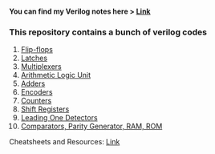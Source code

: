 #### You can find my Verilog notes here > <a href="https://hbharathbhat.github.io/verilog">Link</a>
### This repository contains a bunch of verilog codes

1. <a href="https://github.com/hbharathbhat/rtl_codes/tree/main/%5B01-08%5D_flipflops_%26_latches">Flip-flops</a>
2. <a href="https://github.com/hbharathbhat/rtl_codes/tree/main/%5B01-08%5D_flipflops_%26_latches">Latches</a>
3. <a href="https://github.com/hbharathbhat/rtl_codes/tree/main/%5B13%5D_mux">Multiplexers</a>
4. <a href="https://github.com/hbharathbhat/rtl_codes/tree/main/%5B09%5D_alu">Arithmetic Logic Unit</a>
5. <a href="https://github.com/hbharathbhat/rtl_codes/tree/main/%5B10%5D_adders">Adders</a>
6. <a href="https://github.com/hbharathbhat/rtl_codes/tree/main/%5B12%5D_encoders">Encoders</a>
7. <a href="https://github.com/hbharathbhat/rtl_codes/tree/main/%5B13%5D_counters">Counters</a>
8. <a href="https://github.com/hbharathbhat/rtl_codes/tree/main/%5B15%5D_shift_registers">Shift Registers</a>
9. <a href="https://github.com/hbharathbhat/rtl_codes/tree/main/%5B16%5D_lod">Leading One Detectors</a>
10. <a href="https://github.com/hbharathbhat/rtl_codes/tree/main/%5B17%5D_others">Comparators, Parity Generator, RAM, ROM</a>

Cheatsheets and Resources: <a href="https://github.com/hbharathbhat/rtl_codes/tree/main/resources">Link</a>
